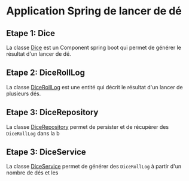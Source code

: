 # Application Spring de lancer de dé
## Etape 1: Dice
La classe [Dice](src/main/kotlin/jempasam/springtd3/dice/Dice.kt) est un Component spring boot qui permet de générer le résultat d'un lancer de dé.
## Etape 2: DiceRollLog
La classe [DiceRollLog](src/main/kotlin/jempasam/springtd3/dice/DiceRollLog.kt) est une entité qui décrit le résultat d'un lancer de plusieurs dés.
## Etape 3: DiceRepository
La classe [DiceRepository](src/main/kotlin/jempasam/springtd3/dice/DiceRepository.kt) permet de persister et de récupérer des `DiceRollLog` dans la b
## Etape 3: DiceService
La classe [DiceService](src/main/kotlin/jempasam/springtd3/dice/DiceService.kt) permet de générer des `DiceRollLog` à partir d'un nombre de dés et les

